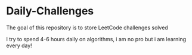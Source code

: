 # Daily-Challenges
The goal of this repository is to store LeetCode challenges solved

I try to spend 4-6 hours daily on algorithms, i am no pro but i am learning every day!
